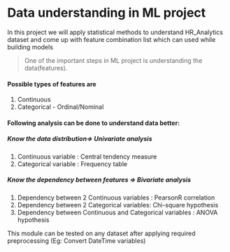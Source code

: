 # Data understanding in ML project

In this project we will apply statistical methods to understand HR_Analytics dataset and come up with feature 
combination list which can used while building models
>One of the important steps in ML project is understanding the data(features).
#### Possible types of features are
1. Continuous
2. Categorical - Ordinal/Nominal

#### Following analysis can be done to understand data better:
##### Know the data distribution=> Univariate analysis
  1. Continuous variable : Central tendency measure
  2.  Categorical variable : Frequency table
##### Know the dependency between features => Bivariate analysis 
  1. Dependency between 2 Continuous variables : PearsonR correlation
  2. Dependency between 2 Categorical variables: Chi-square hypothesis
  3. Dependency between Continuous and Categorical variables : ANOVA hypothesis
  
This module can be tested on any dataset after applying required preprocessing (Eg: Convert DateTime variables)  
  
